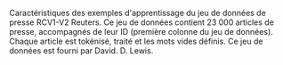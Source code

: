 ﻿Caractéristiques des exemples d'apprentissage du jeu de données de presse RCV1-V2 Reuters. Ce jeu de données contient 23 000 articles de presse, accompagnés de leur ID (première colonne du jeu de données). Chaque article est tokénisé, traité et les mots vides définis. Ce jeu de données est fourni par David. D. Lewis.
<!--HONumber=42-->
